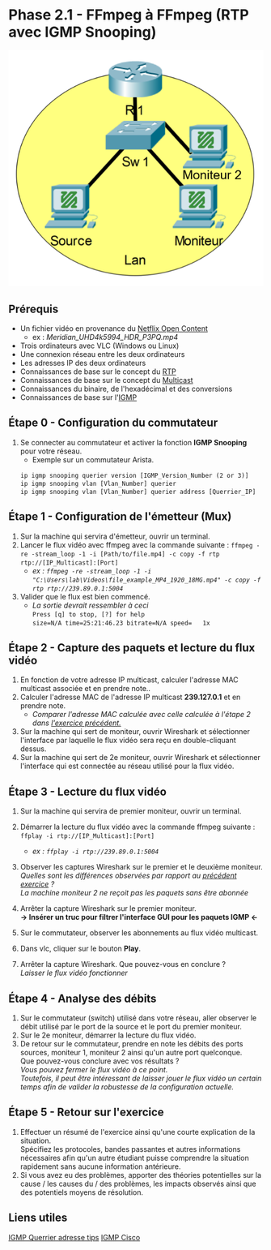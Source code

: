 # Phase 2.1 - FFmpeg à FFmpeg (RTP avec IGMP Snooping)
![Topologie phase 2.1](./img/Phase_2_S2.1_topologie.png)

## Prérequis
- Un fichier vidéo en provenance du [Netflix Open Content](https://opencontent.netflix.com/)
    - ex : *Meridian_UHD4k5994_HDR_P3PQ.mp4*
- Trois ordinateurs avec VLC (Windows ou Linux)
- Une connexion réseau entre les deux ordinateurs
- Les adresses IP des deux ordinateurs
- Connaissances de base sur le concept du [RTP](https://en.wikipedia.org/wiki/Real-time_Transport_Protocol)
- Connaissances de base sur le concept du [Multicast](https://fr.wikipedia.org/wiki/Multicast)
- Connaissances du binaire, de l'hexadécimal et des conversions
- Connaissances de base sur l'[IGMP](https://www.cisco.com/c/en/us/td/docs/switches/lan/catalyst3850/software/release/37e/multicast/configuration_guide/b_mc_37e_3850_cg/b_mc_3e_3850_cg_chapter_0100.pdf)

## Étape 0 - Configuration du commutateur
1. Se connecter au commutateur et activer la fonction **IGMP Snooping** pour votre réseau.
    - Exemple sur un commutateur Arista.
    ```
    ip igmp snooping querier version [IGMP_Version_Number (2 or 3)]
    ip igmp snooping vlan [Vlan_Number] querier
    ip igmp snooping vlan [Vlan_Number] querier address [Querrier_IP]
    ```
## Étape 1 - Configuration de l'émetteur (Mux)
1. Sur la machine qui servira d'émetteur, ouvrir un terminal.
2. Lancer le flux vidéo avec ffmpeg avec la commande suivante : `ffmpeg -re -stream_loop -1 -i [Path/to/file.mp4] -c copy -f rtp rtp://[IP_Multicast]:[Port]`
    - *ex : `ffmpeg -re -stream_loop -1 -i "C:\Users\lab\Videos\file_example_MP4_1920_18MG.mp4" -c copy -f rtp rtp://239.89.0.1:5004`*
3. Valider que le flux est bien commencé.
    - *La sortie devrait ressembler à ceci*\
     `Press [q] to stop, [?] for help`\
      `size=N/A time=25:21:46.23 bitrate=N/A speed=   1x`

## Étape 2 - Capture des paquets et lecture du flux vidéo
1. En fonction de votre adresse IP multicast, calculer l'adresse MAC multicast associée et en prendre note..
2. Calculer l'adresse MAC de l'adresse IP multicast **239.127.0.1** et en prendre note.
    - *Comparer l'adresse MAC calculée avec celle calculée à l'étape 2 dans [l'exercice précédent.](../Phase%202.0/README.md)*
3. Sur la machine qui sert de moniteur, ouvrir Wireshark et sélectionner l'interface par laquelle le flux vidéo sera reçu en double-cliquant dessus.
4. Sur la machine qui sert de 2e moniteur, ouvrir Wireshark et sélectionner l'interface qui est connectée au réseau utilisé pour la flux vidéo.

## Étape 3 - Lecture du flux vidéo
1. Sur la machine qui servira de premier moniteur, ouvrir un terminal.
2. Démarrer la lecture du flux vidéo avec la commande ffmpeg suivante : `ffplay -i rtp://[IP_Multicast]:[Port]`
    - *ex : `ffplay -i rtp://239.89.0.1:5004`*
3. Observer les captures Wireshark sur le premier et le deuxième moniteur.\
*Quelles sont les différences observées par rapport au [précédent exercice](../Phase%202.0/README.md) ?*\
*La machine moniteur 2 ne reçoit pas les paquets sans être abonnée*

4. Arrêter la capture Wireshark sur le premier moniteur.\
**-> Insérer un truc pour filtrer l'interface GUI pour les paquets IGMP <-**
4. Sur le commutateur, observer les abonnements au flux vidéo multicast.
5. Dans vlc, cliquer sur le bouton **Play**.
6. Arrêter la capture Wireshark. Que pouvez-vous en conclure ?\
*Laisser le flux vidéo fonctionner*

## Étape 4 - Analyse des débits
1. Sur le commutateur (switch) utilisé dans votre réseau, aller observer le débit utilisé par le port de la source et le port du premier moniteur.
2. Sur le 2e moniteur, démarrer la lecture du flux vidéo.
3. De retour sur le commutateur, prendre en note les débits des ports sources, moniteur 1, moniteur 2 ainsi qu'un autre port quelconque.\
Que pouvez-vous conclure avec vos résultats ?\
*Vous pouvez fermer le flux vidéo à ce point. \
Toutefois, il peut être intéressant de laisser jouer le flux vidéo un certain temps afin de valider la robustesse de la configuration actuelle.*

## Étape 5 - Retour sur l'exercice
1. Effectuer un résumé de l'exercice ainsi qu'une courte explication de la situation.\
Spécifiez les protocoles, bandes passantes et autres informations nécessaires afin qu'un autre étudiant puisse comprendre la situation rapidement sans aucune information antérieure.
2. Si vous avez eu des problèmes, apporter des théories potentielles sur la cause / les causes du / des problèmes, les impacts observés ainsi que des potentiels moyens de résolution.

## Liens utiles
[IGMP Querrier adresse tips](https://community.netgear.com/t5/Managed-Switches/igmp-querier-address/td-p/1335428)
[IGMP Cisco](https://www.cisco.com/c/en/us/td/docs/routers/nfvis/switch_command/b-nfvis-switch-command-reference/igmp_snooping_commands.html#wp3565165330)